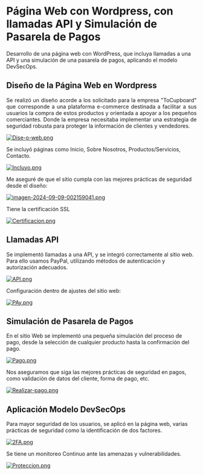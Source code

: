 # Página Web con Wordpress, con llamadas API y Simulación de Pasarela de Pagos
Desarrollo de una página web con WordPress, que incluya llamadas a una API y una simulación de una pasarela de pagos, aplicando el modelo DevSecOps.

## Diseño de la Página Web en Wordpress
<p style="text-align: justify;">Se realizó un diseño acorde a los solicitado para la empresa "ToCupboard" que corresponde a  una plataforma e-commerce destinada a facilitar a sus usuarios la compra de estos productos y orientada a apoyar a los pequeños comerciantes. Donde la empresa necesitaba implementar una estrategia de seguridad robusta para proteger la información de clientes y vendedores.
</p>

[![Dise-o-web.png](https://i.postimg.cc/rwvN5dq5/Dise-o-web.png)](https://postimg.cc/k2vSmg65)

Se incluyó páginas como Inicio, Sobre Nosotros, Productos/Servicios, Contacto.

[![Incluyo.png](https://i.postimg.cc/N0crgRgC/Incluyo.png)](https://postimg.cc/zyxf7bHT)

Me aseguré de que el sitio cumpla con las mejores prácticas de seguridad desde el diseño:

[![imagen-2024-09-09-002159041.png](https://i.postimg.cc/WzChxkWn/imagen-2024-09-09-002159041.png)](https://postimg.cc/GTPLyH18)

Tiene la certificación SSL

[![Certificacion.png](https://i.postimg.cc/7YJC0KhQ/Certificacion.png)](https://postimg.cc/4mZNTbzz)

## Llamadas API
Se implementó llamadas a una API, y se integró correctamente al sitio web. Para ello usamos PayPal, utilizando métodos de autenticación y autorización adecuados.

[![API.png](https://i.postimg.cc/j2pSMr23/API.png)](https://postimg.cc/bSRPvWQ1)

Configuración dentro de ajustes del sitio web:

[![PAy.png](https://i.postimg.cc/KcwjGtf7/PAy.png)](https://postimg.cc/yWhsngwW)

## Simulación de Pasarela de Pagos
En el sitio Web se implementó una pequeña simulación del proceso de pago, desde la selección de cualquier producto hasta la confirmación del pago.

[![Pago.png](https://i.postimg.cc/yN1YQj6K/Pago.png)](https://postimg.cc/v4KsDW62)

Nos aseguramos que siga las mejores prácticas de seguridad en pagos, como validación de datos del cliente, forma de pago, etc.

[![Realizar-pago.png](https://i.postimg.cc/WtcsM6YQ/Realizar-pago.png)](https://postimg.cc/QKSLD53b)

## Aplicación Modelo DevSecOps
Para mayor seguridad de los usuarios, se aplicó en la página web, varias prácticas de seguridad como la identificación de dos factores.

[![2FA.png](https://i.postimg.cc/prH2jJ63/2FA.png)](https://postimg.cc/62MJJnwh)

Se tiene un monitoreo Continuo ante las amenazas y vulnerabilidades.

[![Proteccion.png](https://i.postimg.cc/PJQdQ8GJ/Proteccion.png)](https://postimg.cc/sG1FVxgC)
